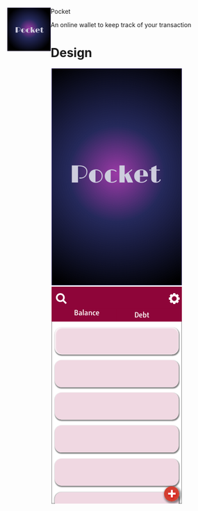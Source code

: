<p>
  <img align="left" width="100" height="100" src="https://github.com/kumar-kunal/Pocket/blob/master/pocket_design/pocket_icon.png">Pocket
</p>
An online wallet to keep track of your transaction
<h1> Design</h1>
<p align="center">
  <img src="https://github.com/kumar-kunal/Pocket/blob/master/pocket_design/splash.png">
  <img src="https://github.com/kumar-kunal/Pocket/blob/master/pocket_design/main_screen.png">
</p>

